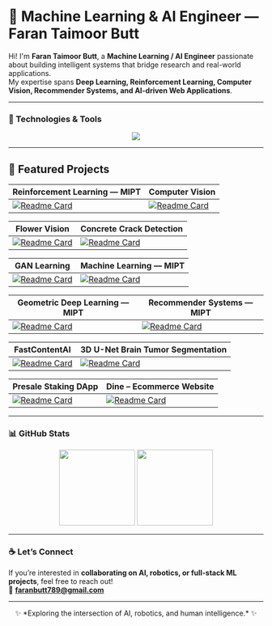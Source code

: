 # 🧠 Machine Learning & AI Engineer — Faran Taimoor Butt

Hi! I'm **Faran Taimoor Butt**, a **Machine Learning / AI Engineer** passionate about building intelligent systems that bridge research and real-world applications.  
My expertise spans **Deep Learning, Reinforcement Learning, Computer Vision, Recommender Systems, and AI-driven Web Applications**.  

---


### 🧩 Technologies & Tools
<p align="center">
  <img src="https://skillicons.dev/icons?i=python,pytorch,tensorflow,opencv,flask,fastapi,react,nextjs,nodejs,tailwind,mongodb,git,linux,cpp" />
</p>

---


## 🚀 Featured Projects

| Reinforcement Learning — MIPT | Computer Vision |
|--------------------------------|------------------|
| [![Readme Card](https://github-readme-stats.vercel.app/api/pin/?username=faranbutt&repo=Reinforcement-Learning-MIPT&theme=react&border_color=61dafb&border_radius=10)](https://github.com/faranbutt/Reinforcement-Learning-MIPT) | [![Readme Card](https://github-readme-stats.vercel.app/api/pin/?username=faranbutt&repo=Computer-Vision&theme=react&border_color=61dafb&border_radius=10)](https://github.com/faranbutt/Computer-Vision) |

| Flower Vision | Concrete Crack Detection |
|----------------|---------------------------|
| [![Readme Card](https://github-readme-stats.vercel.app/api/pin/?username=faranbutt&repo=Flower-Vision&theme=react&border_color=61dafb&border_radius=10)](https://github.com/faranbutt/Flower-Vision) | [![Readme Card](https://github-readme-stats.vercel.app/api/pin/?username=faranbutt&repo=Concreate-Crack-Detection&theme=react&border_color=61dafb&border_radius=10)](https://github.com/faranbutt/Concreate-Crack-Detection) |

| GAN Learning | Machine Learning — MIPT |
|----------------|----------------------------|
| [![Readme Card](https://github-readme-stats.vercel.app/api/pin/?username=faranbutt&repo=GAN-Learning&theme=react&border_color=61dafb&border_radius=10)](https://github.com/faranbutt/GAN-Learning) | [![Readme Card](https://github-readme-stats.vercel.app/api/pin/?username=faranbutt&repo=Machine-Learing-MIPT&theme=react&border_color=61dafb&border_radius=10)](https://github.com/faranbutt/Machine-Learing-MIPT) |

| Geometric Deep Learning — MIPT | Recommender Systems — MIPT |
|--------------------------------|-----------------------------|
| [![Readme Card](https://github-readme-stats.vercel.app/api/pin/?username=faranbutt&repo=Geometeric-Deep-Learning-MIPT&theme=react&border_color=61dafb&border_radius=10)](https://github.com/faranbutt/Geometeric-Deep-Learning-MIPT) | [![Readme Card](https://github-readme-stats.vercel.app/api/pin/?username=faranbutt&repo=Recommender-Systems&theme=react&border_color=61dafb&border_radius=10)](https://github.com/faranbutt/Recommender-Systems) |

| FastContentAI | 3D U-Net Brain Tumor Segmentation |
|----------------|------------------------------------|
| [![Readme Card](https://github-readme-stats.vercel.app/api/pin/?username=faranbutt&repo=FastContentAI&theme=react&border_color=61dafb&border_radius=10)](https://github.com/faranbutt/FastContentAI) | [![Readme Card](https://github-readme-stats.vercel.app/api/pin/?username=faranbutt&repo=Image-Segmentation-MRI&theme=react&border_color=61dafb&border_radius=10)](https://github.com/faranbutt/Image-Segmentation-MRI) |

| Presale Staking DApp | Dine – Ecommerce Website |
|----------------------|---------------------------|
| [![Readme Card](https://github-readme-stats.vercel.app/api/pin/?username=faranbutt&repo=Presale-staking-dapp&theme=react&border_color=61dafb&border_radius=10)](https://github.com/faranbutt/Presale-staking-dapp) | [![Readme Card](https://github-readme-stats.vercel.app/api/pin/?username=faranbutt&repo=Ecommerce-App-Full-Stack&theme=react&border_color=61dafb&border_radius=10)](https://github.com/faranbutt/Ecommerce-App-Full-Stack) |

---


### 📊 GitHub Stats
<p align="center">
  <img src="https://github-readme-stats.vercel.app/api?username=faranbutt&show_icons=true&theme=radical" height="150"/>
  <img src="https://github-readme-stats.vercel.app/api/top-langs/?username=faranbutt&layout=compact&theme=radical" height="150"/>
</p>

---

### ☕ Let’s Connect
If you’re interested in **collaborating on AI, robotics, or full-stack ML projects**, feel free to reach out!  
📩 **faranbutt789@gmail.com**

---

<p align="center">✨ *Exploring the intersection of AI, robotics, and human intelligence.* ✨</p>
